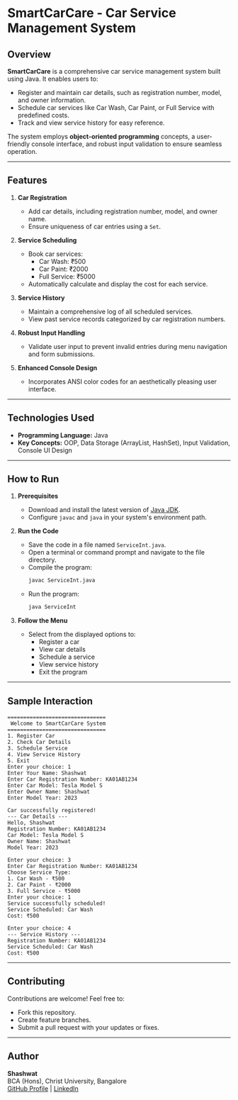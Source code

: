 # **SmartCarCare - Car Service Management System**

## **Overview**

**SmartCarCare** is a comprehensive car service management system built using Java. It enables users to:
- Register and maintain car details, such as registration number, model, and owner information.
- Schedule car services like Car Wash, Car Paint, or Full Service with predefined costs.
- Track and view service history for easy reference.

The system employs **object-oriented programming** concepts, a user-friendly console interface, and robust input validation to ensure seamless operation.

---

## **Features**

1. **Car Registration**
   - Add car details, including registration number, model, and owner name.
   - Ensure uniqueness of car entries using a `Set`.

2. **Service Scheduling**
   - Book car services:
     - Car Wash: ₹500
     - Car Paint: ₹2000
     - Full Service: ₹5000
   - Automatically calculate and display the cost for each service.

3. **Service History**
   - Maintain a comprehensive log of all scheduled services.
   - View past service records categorized by car registration numbers.

4. **Robust Input Handling**
   - Validate user input to prevent invalid entries during menu navigation and form submissions.

5. **Enhanced Console Design**
   - Incorporates ANSI color codes for an aesthetically pleasing user interface.

---

## **Technologies Used**

- **Programming Language:** Java
- **Key Concepts:** OOP, Data Storage (ArrayList, HashSet), Input Validation, Console UI Design

---

## **How to Run**

1. **Prerequisites**
   - Download and install the latest version of [Java JDK](https://www.oracle.com/java/technologies/javase-jdk11-downloads.html).
   - Configure `javac` and `java` in your system's environment path.

2. **Run the Code**
   - Save the code in a file named `ServiceInt.java`.
   - Open a terminal or command prompt and navigate to the file directory.
   - Compile the program:
     ```bash
     javac ServiceInt.java
     ```
   - Run the program:
     ```bash
     java ServiceInt
     ```

3. **Follow the Menu**
   - Select from the displayed options to:
     - Register a car
     - View car details
     - Schedule a service
     - View service history
     - Exit the program

---

## **Sample Interaction**

```plaintext
===============================
 Welcome to SmartCarCare System
===============================
1. Register Car
2. Check Car Details
3. Schedule Service
4. View Service History
5. Exit
Enter your choice: 1
Enter Your Name: Shashwat
Enter Car Registration Number: KA01AB1234
Enter Car Model: Tesla Model S
Enter Owner Name: Shashwat
Enter Model Year: 2023

Car successfully registered!
--- Car Details ---
Hello, Shashwat
Registration Number: KA01AB1234
Car Model: Tesla Model S
Owner Name: Shashwat
Model Year: 2023

Enter your choice: 3
Enter Car Registration Number: KA01AB1234
Choose Service Type:
1. Car Wash - ₹500
2. Car Paint - ₹2000
3. Full Service - ₹5000
Enter your choice: 1
Service successfully scheduled!
Service Scheduled: Car Wash
Cost: ₹500

Enter your choice: 4
--- Service History ---
Registration Number: KA01AB1234
Service Scheduled: Car Wash
Cost: ₹500
```
---

## **Contributing**

Contributions are welcome! Feel free to:
- Fork this repository.
- Create feature branches.
- Submit a pull request with your updates or fixes.


---

## **Author**

**Shashwat**  
BCA (Hons), Christ University, Bangalore  
[GitHub Profile](https://github.com/Shashwat-19) | [LinkedIn](https://www.linkedin.com/in/shashwatk1956/)



